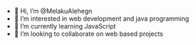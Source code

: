 - 👋 Hi, I’m @MelakuAlehegn
- 👀 I’m interested in web development and java programming
- 🌱 I’m currently learning JavaScript 
- 💞️ I’m looking to collaborate on web based projects


<!---
MelakuAlehegn/MelakuAlehegn is a ✨ special ✨ repository because its `README.md` (this file) appears on your GitHub profile.
You can click the Preview link to take a look at your changes.
--->
